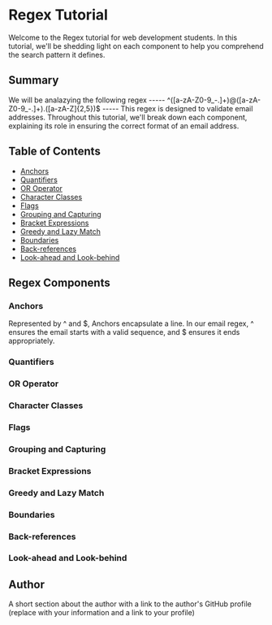 # Regex Tutorial

Welcome to the Regex tutorial for web development students.
In this tutorial, 
we'll be shedding light on each component 
to help you comprehend the search pattern it defines.

## Summary
We will be analazying the following regex
----- ^([a-zA-Z0-9_\-\.]+)@([a-zA-Z0-9_\-\.]+)\.([a-zA-Z]{2,5})$ -----
This regex is designed to validate email addresses. 
Throughout this tutorial, we'll break down each component, explaining its role in ensuring the correct format of an email address.


## Table of Contents

- [Anchors](#anchors)
- [Quantifiers](#quantifiers)
- [OR Operator](#or-operator)
- [Character Classes](#character-classes)
- [Flags](#flags)
- [Grouping and Capturing](#grouping-and-capturing)
- [Bracket Expressions](#bracket-expressions)
- [Greedy and Lazy Match](#greedy-and-lazy-match)
- [Boundaries](#boundaries)
- [Back-references](#back-references)
- [Look-ahead and Look-behind](#look-ahead-and-look-behind)

## Regex Components

### Anchors
Represented by ^ and $, Anchors encapsulate a line. In our email regex, ^ ensures the email starts with a valid sequence, and $ ensures it ends appropriately.
### Quantifiers

### OR Operator

### Character Classes

### Flags

### Grouping and Capturing

### Bracket Expressions

### Greedy and Lazy Match

### Boundaries

### Back-references

### Look-ahead and Look-behind

## Author

A short section about the author with a link to the author's GitHub profile (replace with your information and a link to your profile)
